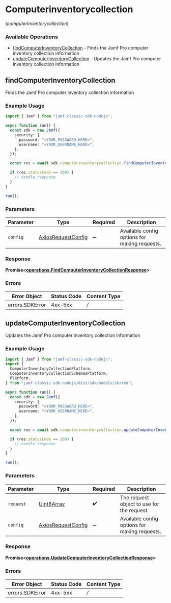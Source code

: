 # Computerinventorycollection
(*computerinventorycollection*)

### Available Operations

* [findComputerInventoryCollection](#findcomputerinventorycollection) - Finds the Jamf Pro computer inventory collection information
* [updateComputerInventoryCollection](#updatecomputerinventorycollection) - Updates the Jamf Pro computer inventory collection information

## findComputerInventoryCollection

Finds the Jamf Pro computer inventory collection information

### Example Usage

```typescript
import { Jamf } from "jamf-classic-sdk-nodejs";

async function run() {
  const sdk = new Jamf({
    security: {
      password: "<YOUR_PASSWORD_HERE>",
      username: "<YOUR_USERNAME_HERE>",
    },
  });

  const res = await sdk.computerinventorycollection.findComputerInventoryCollection();

  if (res.statusCode == 200) {
    // handle response
  }
}

run();
```

### Parameters

| Parameter                                                    | Type                                                         | Required                                                     | Description                                                  |
| ------------------------------------------------------------ | ------------------------------------------------------------ | ------------------------------------------------------------ | ------------------------------------------------------------ |
| `config`                                                     | [AxiosRequestConfig](https://axios-http.com/docs/req_config) | :heavy_minus_sign:                                           | Available config options for making requests.                |


### Response

**Promise<[operations.FindComputerInventoryCollectionResponse](../../sdk/models/operations/findcomputerinventorycollectionresponse.md)>**
### Errors

| Error Object    | Status Code     | Content Type    |
| --------------- | --------------- | --------------- |
| errors.SDKError | 4xx-5xx         | */*             |

## updateComputerInventoryCollection

Updates the Jamf Pro computer inventory collection information

### Example Usage

```typescript
import { Jamf } from "jamf-classic-sdk-nodejs";
import {
  ComputerInventoryCollectionPlatform,
  ComputerInventoryCollectionSchemasPlatform,
  Platform,
} from "jamf-classic-sdk-nodejs/dist/sdk/models/shared";

async function run() {
  const sdk = new Jamf({
    security: {
      password: "<YOUR_PASSWORD_HERE>",
      username: "<YOUR_USERNAME_HERE>",
    },
  });

  const res = await sdk.computerinventorycollection.updateComputerInventoryCollection(new TextEncoder().encode("0x0Aea3b0A0a"));

  if (res.statusCode == 200) {
    // handle response
  }
}

run();
```

### Parameters

| Parameter                                                    | Type                                                         | Required                                                     | Description                                                  |
| ------------------------------------------------------------ | ------------------------------------------------------------ | ------------------------------------------------------------ | ------------------------------------------------------------ |
| `request`                                                    | [Uint8Array](../../models/.md)                               | :heavy_check_mark:                                           | The request object to use for the request.                   |
| `config`                                                     | [AxiosRequestConfig](https://axios-http.com/docs/req_config) | :heavy_minus_sign:                                           | Available config options for making requests.                |


### Response

**Promise<[operations.UpdateComputerInventoryCollectionResponse](../../sdk/models/operations/updatecomputerinventorycollectionresponse.md)>**
### Errors

| Error Object    | Status Code     | Content Type    |
| --------------- | --------------- | --------------- |
| errors.SDKError | 4xx-5xx         | */*             |
